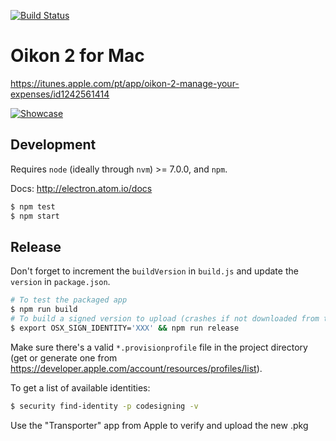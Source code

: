 [![Build Status](https://travis-ci.org/BrunoBernardino/Oikon2-Mac.svg?branch=master)](https://travis-ci.org/BrunoBernardino/Oikon2-Mac)

# Oikon 2 for Mac

https://itunes.apple.com/pt/app/oikon-2-manage-your-expenses/id1242561414

[![Showcase](https://cloud.githubusercontent.com/assets/1239616/26329899/3c987998-3f41-11e7-885f-5e8726366712.png)](https://github.com/BrunoBernardino/Oikon2-Mac/issues/1)

## Development

Requires `node` (ideally through `nvm`) >= 7.0.0, and `npm`.

Docs: http://electron.atom.io/docs

```bash
$ npm test
$ npm start
```

## Release

Don't forget to increment the `buildVersion` in `build.js` and update the `version` in `package.json`.

```bash
# To test the packaged app
$ npm run build
# To build a signed version to upload (crashes if not downloaded from the App Store)
$ export OSX_SIGN_IDENTITY='XXX' && npm run release
```

Make sure there's a valid `*.provisionprofile` file in the project directory (get or generate one from https://developer.apple.com/account/resources/profiles/list).

To get a list of available identities:
```bash
$ security find-identity -p codesigning -v
```

Use the "Transporter" app from Apple to verify and upload the new .pkg
